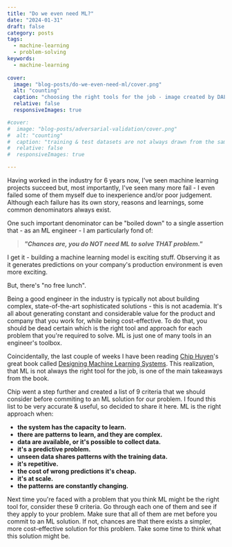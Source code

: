 ```yaml
---
title: "Do we even need ML?"
date: "2024-01-31"
draft: false
category: posts
tags:
  - machine-learning
  - problem-solving
keywords:
  - machine-learning
  
cover:
  image: "blog-posts/do-we-even-need-ml/cover.png"
  alt: "counting"
  caption: "choosing the right tools for the job - image created by DALL-E model."
  relative: false
  responsiveImages: true

#cover:
#  image: "blog-posts/adversarial-validation/cover.png"
#  alt: "counting"
#  caption: "training & test datasets are not always drawn from the same distribution."
#  relative: false
#  responsiveImages: true

---
```


Having worked in the industry for 6 years now, I've seen machine learning projects succeed but, most 
importantly, I've seen many more fail - I even failed some of them myself due to inexperience and/or poor judgement. 
Although each failure has its own story, reasons and learnings, some common denominators always exist. 

One such important denominator can be "boiled down" to a single assertion that - as an ML engineer - I am particularly 
fond of:

> **_"Chances are, you do NOT need ML to solve THAT problem."_**

I get it - building a machine learning model is exciting stuff. Observing it as it generates predictions on your 
company's production environment is even more exciting. 

But, there's "no free lunch".

Being a good engineer in the industry is typically not about building complex, state-of-the-art sophisticated solutions - 
this is not academia. It's all about generating constant and considerable value for the product and company that you 
work for, while being cost-effective. To do that, you should be dead certain which is the right tool and approach 
for each problem that you're required to solve. ML is just one of many tools in an engineer's toolbox.

Coincidentally, the last couple of weeks I have been reading [Chip Huyen](https://huyenchip.com/)'s great book called 
[Designing Machine Learning Systems](https://www.oreilly.com/library/view/designing-machine-learning/9781098107956/).
This realization, that ML is not always the right tool for the job, is one of the main takeaways from the book. 

Chip went a step further and created a list of 9 criteria that we should consider before commiting to an ML solution for
our problem. I found this list to be very accurate & useful, so decided to share it here. ML is the right approach when:

- **the system has the capacity to learn.**
- **there are patterns to learn, and they are complex.**
- **data are available, or it's possible to collect data.**
- **it's a predictive problem.**
- **unseen data shares patterns with the training data.**
- **it's repetitive.**
- **the cost of wrong predictions it's cheap.**
- **it's at scale.**
- **the patterns are constantly changing.**

Next time you're faced with a problem that you think ML might be the right tool for, consider these 9 criteria. Go 
through each one of them and see if they apply to your problem. Make sure that all of them are met before you commit to 
an ML solution. If not, chances are that there exists a simpler, more cost-effective solution for this problem. 
Take some time to think what this solution might be.
